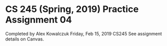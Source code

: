 # CS 245 (Spring, 2019) Practice Assignment 04
Completed by Alex Kowalczuk
Friday, Feb 15, 2019
CS245
See assignment details on Canvas.
